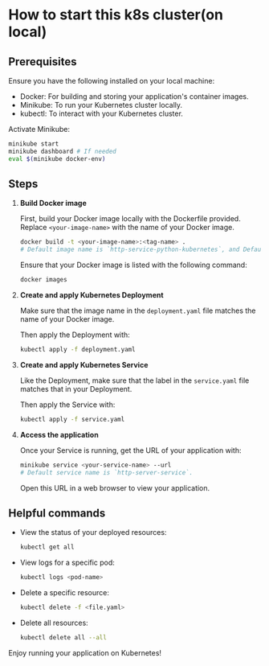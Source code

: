 # How to start this k8s cluster(on local)

## Prerequisites

Ensure you have the following installed on your local machine:

- Docker: For building and storing your application's container images.
- Minikube: To run your Kubernetes cluster locally.
- kubectl: To interact with your Kubernetes cluster.

Activate Minikube:

```bash
minikube start
minikube dashboard # If needed
eval $(minikube docker-env)
```

## Steps

1. **Build Docker image**

   First, build your Docker image locally with the Dockerfile provided. Replace `<your-image-name>` with the name of your Docker image.

   ```bash
   docker build -t <your-image-name>:<tag-name> .
   # Default image name is `http-service-python-kubernetes`, and Default tag name is `3.8`.
   ```

   Ensure that your Docker image is listed with the following command:

   ```bash
   docker images
   ```

2. **Create and apply Kubernetes Deployment**

   Make sure that the image name in the `deployment.yaml` file matches the name of your Docker image.

   Then apply the Deployment with:

   ```bash
   kubectl apply -f deployment.yaml
   ```

3. **Create and apply Kubernetes Service**

   Like the Deployment, make sure that the label in the `service.yaml` file matches that in your Deployment.

   Then apply the Service with:

   ```bash
   kubectl apply -f service.yaml
   ```

4. **Access the application**

   Once your Service is running, get the URL of your application with:

   ```bash
   minikube service <your-service-name> --url
   # Default service name is `http-server-service`.
   ```

   Open this URL in a web browser to view your application.

## Helpful commands

- View the status of your deployed resources:

  ```bash
  kubectl get all
  ```

- View logs for a specific pod:

  ```bash
  kubectl logs <pod-name>
  ```

- Delete a specific resource:

  ```bash
  kubectl delete -f <file.yaml>
  ```

- Delete all resources:

  ```bash
  kubectl delete all --all
  ```

Enjoy running your application on Kubernetes!
